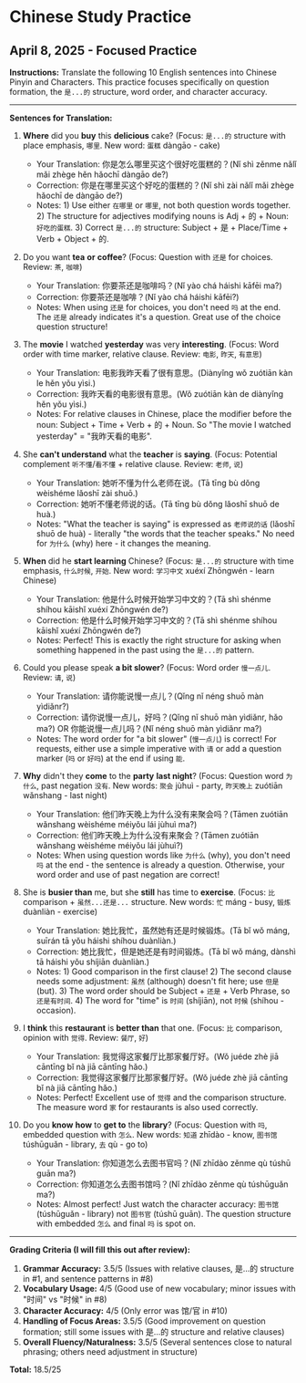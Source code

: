 # Chinese Study Practice
## April 8, 2025 - Focused Practice

**Instructions:** Translate the following 10 English sentences into Chinese Pinyin and Characters. This practice focuses specifically on question formation, the `是...的` structure, word order, and character accuracy.

---

**Sentences for Translation:**

1. **Where** did you **buy** this **delicious** cake? (Focus: `是...的` structure with place emphasis, `哪里`. New word: `蛋糕` dàngāo - cake)
   * Your Translation: 你是怎么哪里买这个很好吃蛋糕的？(Nǐ shì zěnme nǎlǐ mǎi zhège hěn hǎochī dàngāo de?)
   * Correction: 你是在哪里买这个好吃的蛋糕的？(Nǐ shì zài nǎlǐ mǎi zhège hǎochī de dàngāo de?)
   * Notes: 1) Use either `在哪里` or `哪里`, not both question words together. 2) The structure for adjectives modifying nouns is Adj + 的 + Noun: `好吃的蛋糕`. 3) Correct `是...的` structure: Subject + 是 + Place/Time + Verb + Object + 的.

2. Do you want **tea** **or** **coffee**? (Focus: Question with `还是` for choices. Review: `茶`, `咖啡`)
   * Your Translation: 你要茶还是咖啡吗？(Nǐ yào chá háishi kāfēi ma?)
   * Correction: 你要茶还是咖啡？(Nǐ yào chá háishi kāfēi?)
   * Notes: When using `还是` for choices, you don't need `吗` at the end. The `还是` already indicates it's a question. Great use of the choice question structure!

3. The **movie** I watched **yesterday** was very **interesting**. (Focus: Word order with time marker, relative clause. Review: `电影`, `昨天`, `有意思`)
   * Your Translation: 电影我昨天看了很有意思。(Diànyǐng wǒ zuótiān kàn le hěn yǒu yìsi.)
   * Correction: 我昨天看的电影很有意思。(Wǒ zuótiān kàn de diànyǐng hěn yǒu yìsi.)
   * Notes: For relative clauses in Chinese, place the modifier before the noun: Subject + Time + Verb + 的 + Noun. So "The movie I watched yesterday" = "我昨天看的电影".

4. She **can't understand** what the **teacher** is **saying**. (Focus: Potential complement `听不懂`/`看不懂` + relative clause. Review: `老师`, `说`)
   * Your Translation: 她听不懂为什么老师在说。(Tā tīng bù dǒng wèishéme lǎoshī zài shuō.)
   * Correction: 她听不懂老师说的话。(Tā tīng bù dǒng lǎoshī shuō de huà.)
   * Notes: "What the teacher is saying" is expressed as `老师说的话` (lǎoshī shuō de huà) - literally "the words that the teacher speaks." No need for `为什么` (why) here - it changes the meaning.

5. **When** did he **start learning** Chinese? (Focus: `是...的` structure with time emphasis, `什么时候`, `开始`. New word: `学习中文` xuéxí Zhōngwén - learn Chinese)
   * Your Translation: 他是什么时候开始学习中文的？(Tā shì shénme shíhou kāishǐ xuéxí Zhōngwén de?)
   * Correction: 他是什么时候开始学习中文的？(Tā shì shénme shíhou kāishǐ xuéxí Zhōngwén de?)
   * Notes: Perfect! This is exactly the right structure for asking when something happened in the past using the `是...的` pattern.

6. Could you please speak **a bit slower**? (Focus: Word order `慢一点儿`. Review: `请`, `说`)
   * Your Translation: 请你能说慢一点儿？(Qǐng nǐ néng shuō màn yìdiǎnr?)
   * Correction: 请你说慢一点儿，好吗？(Qǐng nǐ shuō màn yìdiǎnr, hǎo ma?) OR 你能说慢一点儿吗？(Nǐ néng shuō màn yìdiǎnr ma?)
   * Notes: The word order for "a bit slower" (`慢一点儿`) is correct! For requests, either use a simple imperative with `请` or add a question marker (`吗` or `好吗`) at the end if using `能`.

7. **Why** didn't they **come** to the **party** **last night**? (Focus: Question word `为什么`, past negation `没有`. New words: `聚会` jùhuì - party, `昨天晚上` zuótiān wǎnshang - last night)
   * Your Translation: 他们昨天晚上为什么没有来聚会吗？(Tāmen zuótiān wǎnshang wèishéme méiyǒu lái jùhuì ma?)
   * Correction: 他们昨天晚上为什么没有来聚会？(Tāmen zuótiān wǎnshang wèishéme méiyǒu lái jùhuì?)
   * Notes: When using question words like `为什么` (why), you don't need `吗` at the end - the sentence is already a question. Otherwise, your word order and use of past negation are correct!

8. She is **busier than** me, but she **still** has time to **exercise**. (Focus: `比` comparison + `虽然...还是...` structure. New words: `忙` máng - busy, `锻炼` duànliàn - exercise)
   * Your Translation: 她比我忙，虽然她有还是时候锻炼。(Tā bǐ wǒ máng, suīrán tā yǒu háishi shíhou duànliàn.)
   * Correction: 她比我忙，但是她还是有时间锻炼。(Tā bǐ wǒ máng, dànshì tā háishi yǒu shíjiān duànliàn.)
   * Notes: 1) Good comparison in the first clause! 2) The second clause needs some adjustment: `虽然` (although) doesn't fit here; use `但是` (but). 3) The word order should be Subject + `还是` + Verb Phrase, so `还是有时间`. 4) The word for "time" is `时间` (shíjiān), not `时候` (shíhou - occasion).

9. I **think** this **restaurant** is **better than** that one. (Focus: `比` comparison, opinion with `觉得`. Review: `餐厅`, `好`)
   * Your Translation: 我觉得这家餐厅比那家餐厅好。(Wǒ juéde zhè jiā cāntīng bǐ nà jiā cāntīng hǎo.)
   * Correction: 我觉得这家餐厅比那家餐厅好。(Wǒ juéde zhè jiā cāntīng bǐ nà jiā cāntīng hǎo.)
   * Notes: Perfect! Excellent use of `觉得` and the comparison structure. The measure word `家` for restaurants is also used correctly.

10. Do you **know** **how** to **get to** the **library**? (Focus: Question with `吗`, embedded question with `怎么`. New words: `知道` zhīdào - know, `图书馆` túshūguǎn - library, `去` qù - go to)
    * Your Translation: 你知道怎么去图书官吗？(Nǐ zhīdào zěnme qù túshū guān ma?)
    * Correction: 你知道怎么去图书馆吗？(Nǐ zhīdào zěnme qù túshūguǎn ma?)
    * Notes: Almost perfect! Just watch the character accuracy: `图书馆` (túshūguǎn - library) not `图书官` (túshū guān). The question structure with embedded `怎么` and final `吗` is spot on.

---

**Grading Criteria (I will fill this out after review):**

1. **Grammar Accuracy:** 3.5/5 (Issues with relative clauses, 是...的 structure in #1, and sentence patterns in #8)
2. **Vocabulary Usage:** 4/5 (Good use of new vocabulary; minor issues with "时间" vs "时候" in #8)
3. **Character Accuracy:** 4/5 (Only error was 馆/官 in #10)
4. **Handling of Focus Areas:** 3.5/5 (Good improvement on question formation; still some issues with 是...的 structure and relative clauses)
5. **Overall Fluency/Naturalness:** 3.5/5 (Several sentences close to natural phrasing; others need adjustment in structure)

**Total:** 18.5/25 
